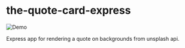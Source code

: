 # the-quote-card-express

![Demo](output.gif)

Express app for rendering a quote on backgrounds from unsplash api.